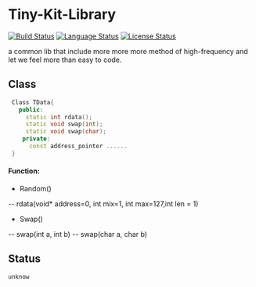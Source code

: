 # Tiny-Kit-Library
[![Build Status](https://travis-ci.org/Sunrisepeak/Tiny-Kit-Library.svg?branch=master)](https://travis-ci.org/Sunrisepeak/Tiny-Kit-Library)
[![Language Status](https://img.shields.io/badge/Language-C%2B%2B-red.svg)](https://isocpp.org/)
[![License Status](https://img.shields.io/badge/License-Apache%202.0-yellowgreen.svg)](https://github.com/Sunrisepeak/Tiny-Kit-Library/blob/master/LICENSE)

a common lib that include more more more method of high-frequency and let we feel more than easy to code.

## Class
```c++
 Class TData{
   public:
     static int rdata();
     static void swap(int);
     static void swap(char);
    private:
      const address_pointer ......
 }
```
#### Function:
+ Random()

 -- rdata(void* address=0, int mix=1, int max=127,int len = 1)

+ Swap()

-- swap(int a, int b)
-- swap(char a, char b)

## Status
    unknow
